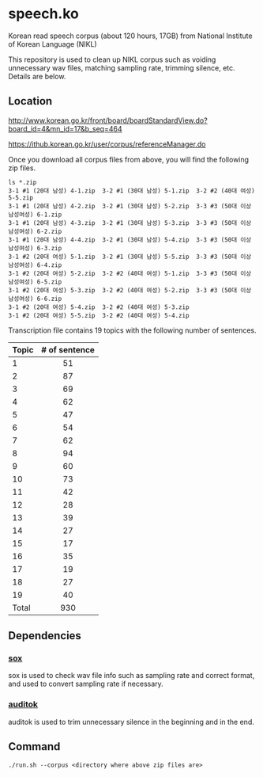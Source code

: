 # speech.ko
Korean read speech corpus (about 120 hours, 17GB) from National Institute of Korean Language (NIKL)

This repository is used to clean up NIKL corpus such as voiding unnecessary wav files, matching sampling rate, trimming silence, etc. Details are below.

## Location
http://www.korean.go.kr/front/board/boardStandardView.do?board_id=4&mn_id=17&b_seq=464

https://ithub.korean.go.kr/user/corpus/referenceManager.do

Once you download all corpus files from above, you will find the following zip files.

```
ls *.zip
3-1 #1 (20대 남성) 4-1.zip  3-2 #1 (30대 남성) 5-1.zip  3-2 #2 (40대 여성) 5-5.zip
3-1 #1 (20대 남성) 4-2.zip  3-2 #1 (30대 남성) 5-2.zip  3-3 #3 (50대 이상 남성여성) 6-1.zip
3-1 #1 (20대 남성) 4-3.zip  3-2 #1 (30대 남성) 5-3.zip  3-3 #3 (50대 이상 남성여성) 6-2.zip
3-1 #1 (20대 남성) 4-4.zip  3-2 #1 (30대 남성) 5-4.zip  3-3 #3 (50대 이상 남성여성) 6-3.zip
3-1 #2 (20대 여성) 5-1.zip  3-2 #1 (30대 남성) 5-5.zip  3-3 #3 (50대 이상 남성여성) 6-4.zip
3-1 #2 (20대 여성) 5-2.zip  3-2 #2 (40대 여성) 5-1.zip  3-3 #3 (50대 이상 남성여성) 6-5.zip
3-1 #2 (20대 여성) 5-3.zip  3-2 #2 (40대 여성) 5-2.zip  3-3 #3 (50대 이상 남성여성) 6-6.zip
3-1 #2 (20대 여성) 5-4.zip  3-2 #2 (40대 여성) 5-3.zip
3-1 #2 (20대 여성) 5-5.zip  3-2 #2 (40대 여성) 5-4.zip
```

Transcription file contains 19 topics with the following number of sentences.

| Topic  | # of sentence |
| ------ |:-------------:|
| 1      | 51            |
| 2      | 87            |
| 3      | 69            |
| 4      | 62            |
| 5      | 47            |
| 6      | 54            |
| 7      | 62            |
| 8      | 94            |
| 9      | 60            |
| 10     | 73            |
| 11     | 42            |
| 12     | 28            |
| 13     | 39            |
| 14     | 27            |
| 15     | 17            |
| 16     | 35            |
| 17     | 19            |
| 18     | 27            |
| 19     | 40            |
| Total  | 930           |

## Dependencies
### [sox](http://sox.sourceforge.net/sox.html)
sox is used to check wav file info such as sampling rate and correct format, and used to convert sampling rate if necessary.
### [auditok](https://github.com/amsehili/auditok)
auditok is used to trim unnecessary silence in the beginning and in the end.

## Command

```
./run.sh --corpus <directory where above zip files are>
```
